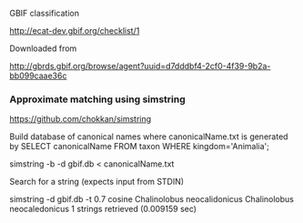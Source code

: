 GBIF classification

http://ecat-dev.gbif.org/checklist/1

Downloaded from 

http://gbrds.gbif.org/browse/agent?uuid=d7dddbf4-2cf0-4f39-9b2a-bb099caae36c


### Approximate matching using simstring

https://github.com/chokkan/simstring

Build database of canonical names where canonicalName.txt is generated by SELECT canonicalName FROM taxon WHERE kingdom='Animalia';

simstring -b -d gbif.db < canonicalName.txt

Search for a string (expects input from STDIN)

simstring -d gbif.db -t 0.7 cosine
Chalinolobus neocalidonicus
	Chalinolobus neocaledonicus
1 strings retrieved (0.009159 sec)

